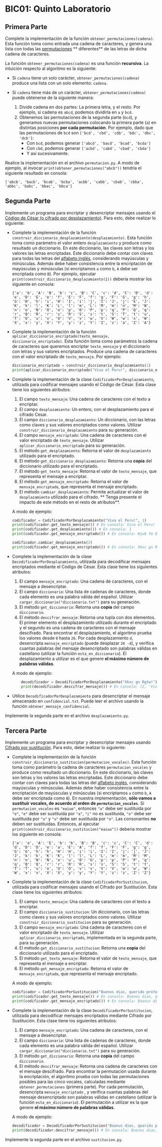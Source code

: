 # BIC01: Quinto Laboratorio

## Primera Parte

Complete la implementación de la función `obtener_permutaciones(cadena)`. Esta función toma como entrada una cadena de
caracteres, y genera una lista con todas las [permutaciones](https://es.wikipedia.org/wiki/Permutaci%C3%B3n) **
diferentes** de las letras de dicha cadena de caracteres.

La función `obtener_permutaciones(cadena)` es una función **recursiva**. La intuición respecto al algoritmo es la
siguiente:

* Si `cadena` tiene un solo carácter, `obtener_permutaciones(cadena)` produce una lista con un solo elemento: `cadena`.

* Si `cadena` tiene más de un carácter, `obtener_permutaciones(cadena)` puede obtenerse de la siguiente manera:
    1. Divide cadena en dos partes: La primera letra, y el resto. Por ejemplo, si cadena es `abcd`, podemos dividirla
       en `a` y `bcd`.
    2. Obtenemos las permutaciones de la segunda parte (`bcd`), y generamos nuevas permutaciones colocando la primera
       parte (`a`)  en distintas posiciones **por cada permutación**. Por ejemplo, dado que las permutaciones de `bcd`
       son `['bcd', 'cbd', 'cdb', 'bdc', 'dbc', 'dcb']`:
        * Con `bcd`, podemos generar `['abcd', 'bacd', 'bcad', 'bcda']`
        * Con `cbd`, podemos generar `['acbd', 'cabd', 'cbad', 'cbda']`
        * Y asi sucesivamente.

Realice la implementación en el archivo `permutacion.py`. A modo de ejemplo, al
invocar `print(obtener_permutaciones("abcb"))` tendría el siguiente resultado en consola:

```commandline
['abcb', 'bacb', 'bcab', 'bcba', 'acbb', 'cabb', 'cbab', 'cbba', 'abbc', 'babc', 'bbac', 'bbca']
```

## Segunda Parte

Implemente un programa para encriptar y desencriptar mensajes usando el
[Código de César (o cifrado por desplazamiento)](https://es.wikipedia.org/wiki/Cifrado_C%C3%A9sar). Para esto, debe
realizar lo siguiente:

* Complete la implementación de la función `construir_diccionario_desplazamiento(desplazamiento)`. Esta función toma
  como parámetro el valor entero `desplazamiento` y produce como resultado un diccionario. En este diccionario, las
  claves son letras y los valores las letras encriptadas. Este diccionario debe contar con claves para todas las letras
  del [alfabeto inglés](https://es.wikipedia.org/wiki/Alfabeto_ingl%C3%A9s), considerando mayúsculas y minúsculas.
  Además debe haber consistencia entre la encriptación de mayúsculas y minúsculas
  (si encriptamos `a` como `b`, `A` debe ser encriptada como `B`). Por ejemplo,
  ejecutar `print(construir_diccionario_desplazamiento(1))` deberia mostrar los siguiente en consola:

    ```commandline
    {'a': 'b', 'A': 'B', 'b': 'c', 'B': 'C', 'c': 'd', 'C': 'D', 'd': 'e', 'D': 'E', 'e': 'f', 'E': 'F', 'f': 'g', 'F': 'G', 'g': 'h', 'G': 'H', 'h': 'i', 'H': 'I', 'i': 'j', 'I': 'J', 'j': 'k', 'J': 'K', 'k': 'l', 'K': 'L', 'l': 'm', 'L': 'M', 'm': 'n', 'M': 'N', 'n': 'o', 'N': 'O', 'o': 'p', 'O': 'P', 'p': 'q', 'P': 'Q', 'q': 'r', 'Q': 'R', 'r': 's', 'R': 'S', 's': 't', 'S': 'T', 't': 'u', 'T': 'U', 'u': 'v', 'U': 'V', 'v': 'w', 'V': 'W', 'w': 'x', 'W': 'X', 'x': 'y', 'X': 'Y', 'y': 'z', 'Y': 'Z', 'z': 'a', 'Z': 'A'}
    ```
* Complete la implementación de la función `aplicar_diccionario_encriptado(texto_mensaje, diccionario_encriptado)`. Esta
  función toma como parámetros la cadena de caracteres que queremos encriptar `texto_mensaje` y el diccionario con
  letras y sus valores encriptados. Produce una cadena de caracteres con el valor encriptado de `texto_mensaje`. Por
  ejemplo:

    ```python
    diccionario_encriptado = construir_diccionario_desplazamiento(1)
    print(aplicar_diccionario_encriptado("Viva el Peru!", diccionario_encriptado )) ## En consola: Wjwb fm Qfsv!
    ```
* Complete la implementación de la clase `CodificadorPorDesplazamiento`, utilizada para codificar mensajes usando el
  Código de César. Esta clase tiene los siguientes atributos:
    1. El campo `texto_mensaje`: Una cadena de caracteres con el texto a encriptar.
    2. El campo `desplazamiento`: Un entero, con el desplazamiento para el cifrado Cesar.
    3. El campo `diccionario_desplazamiento`: Un diccionario, con las letras como claves y sus valores encriptados como
       valores. Utilizar `construir_diccionario_desplazamiento` para su generación.
    4. El campo `mensaje_encriptado`: Una cadena de caracteres con el valor encriptado de `texto_mensaje`.
       Utilizar `aplicar_diccionario_encriptado` para su generación.
    5. El método `get_desplazamiento`: Retorna el valor de `desplazamiento` utilizado para el encriptado.
    6. El método `get_diccionario_desplazamiento`: Retorna una **copia** del diccionario utilizado para el encriptado.
    7. El método `get_texto_mensaje`: Retorna el valor de `texto_mensaje`, que representa el mensaje a encriptar.
    8. El método `get_mensaje_encriptado`: Retorna el valor de `mensaje_encriptado`, que representa el mensaje
       encriptado.
    9. El método `cambiar_desplazamiento`: Permite actualizar el valor de `desplazamiento` utilizado para el cifrado. **
       Tenga presente el impacto de este método en el resto de atributos**.

  A modo de ejemplo:

    ```python
    codificador = CodificadorPorDesplazamiento("Viva el Peru!", 1)
    print(codificador.get_texto_mensaje()) # En consola: Viva el Peru!
    print(codificador.get_desplazamiento()) # En consola: 1
    print(codificador.get_mensaje_encriptado()) # En consola: Wjwb fm Qfsv!

    codificador.cambiar_desplazamiento(2)
    print(codificador.get_mensaje_encriptado()) # En consola: Xkxc gn Rgtw!
    ```
* Complete la implementación de la clase `DecodificadorPorDesplazamiento`, utilizada para decodificar mensajes
  encriptados mediante el Código de César. Esta clase tiene los siguientes atributos:
    1. El campo `mensaje_encriptado`: Una cadena de caracteres, con el mensaje a desencriptar.
    2. El campo `diccionario`: Una lista de cadenas de caracteres, donde cada elemento es una palabra válida del
       español. Utilizar `cargar_diccionario("diccionario.txt")` para su generación.
    3. El método `get_diccionario`: Retorna una **copia** del campo `diccionario`.
    4. El método `descifrar_mensaje`: Retorna una tupla con dos elementos. El primer elemento el desplazamiento
       utilizado durante el encriptado y el segundo es una cadena de caracteres con el mensaje descifrado. Para
       encontrar el desplazamiento, el algoritmo prueba los valores desde `0` hasta `26`. Por cada desplazamiento `d`,
       desencripta `mensaje_encriptado` (puede desplazar `26 -d`), y verifica cuantas palabras del mensaje desencriptado
       son palabras válidas en castellano (utilizar la función `esta_en_diccionario`). El desplazamiento a utilizar es
       el que genere **el máximo número de palabras válidas**.

  A modo de ejemplo:
    ```python
        decodificador = DecodificadorPorDesplazamiento("Xkxc gn Rgtw!")
        print(decodificador.descifrar_mensaje()) # En consola: (2, 'Viva el Peru!')
    ```
* Utilice `DecodificadorPorDesplazamiento` para desencriptar el mensaje almacenado en `confidencial.txt`. Puede leer el
  archivo usando la función `obtener_mensaje_confidencial`.

Implemente la segunda parte en el archivo `desplazamiento.py`.

## Tercera Parte

Implemente un programa para encriptar y desencriptar mensajes
usando [Cifrado por sustitución](https://es.wikipedia.org/wiki/Cifrado_por_sustituci%C3%B3n). Para esto, debe realizar
lo siguiente:

* Complete la implementación de la función `construir_diccionario_sustitucion(permutacion_vocales)`. Esta función toma
  como parámetro la cadena de caracteres `permutacion_vocales` y produce como resultado un diccionario. En este
  diccionario, las claves son letras y los valores las letras encriptadas. Este diccionario debe contar con claves para
  todas las letras del [alfabeto inglés](https://es.wikipedia.org/wiki/Alfabeto_ingl%C3%A9s), considerando mayúsculas y
  minúsculas. Además debe haber consistencia entre la encriptación de mayúsculas y minúsculas
  (si encriptamos `a` como `b`, `A` debe ser encriptada como `B`). En nuestra implementación, **sólo vamos a sustituir
  vocales, de acuerdo al orden de `permutacion_vocales`**. Si `permutacion_vocales` es `"eaiuo"`, entonces `"a"` debe
  ser sustituida por `"e"`, `"e"` debe ser sustituida por `"a"`,
  `"i"` no es sustituida, `"o"` debe ser sustituida por `"u"` y `"u"` debe ser sustituida por `"o"`. Las consonantes 
  **no** deben ser sustituidas. Entonces, al ejecutar `print(construir_diccionario_sustitucion("eaiuo"))` deberia mostrar
  los siguiente en consola:

    ```commandline
    {'a': 'e', 'A': 'E', 'b': 'b', 'B': 'B', 'c': 'c', 'C': 'C', 'd': 'd', 'D': 'D', 'e': 'a', 'E': 'A', 'f': 'f', 'F': 'F', 'g': 'g', 'G': 'G', 'h': 'h', 'H': 'H', 'i': 'i', 'I': 'I', 'j': 'j', 'J': 'J', 'k': 'k', 'K': 'K', 'l': 'l', 'L': 'L', 'm': 'm', 'M': 'M', 'n': 'n', 'N': 'N', 'o': 'u', 'O': 'U', 'p': 'p', 'P': 'P', 'q': 'q', 'Q': 'Q', 'r': 'r', 'R': 'R', 's': 's', 'S': 'S', 't': 't', 'T': 'T', 'u': 'o', 'U': 'O', 'v': 'v', 'V': 'V', 'w': 'w', 'W': 'W', 'x': 'x', 'X': 'X', 'y': 'y', 'Y': 'Y', 'z': 'z', 'Z': 'Z'}
    ```
* Complete la implementación de la clase `CodificadorPorSustitucion`, utilizada para codificar mensajes usando el
  Cifrado por Sustitución. Esta clase tiene los siguientes atributos:
    1. El campo `texto_mensaje`: Una cadena de caracteres con el texto a encriptar.
    2. El campo `diccionario_sustitucion`: Un diccionario, con las letras como claves y sus valores encriptados como
       valores. Utilizar `construir_diccionario_sustitucion` para su generación.
    4. El campo `mensaje_encriptado`: Una cadena de caracteres con el valor encriptado de `texto_mensaje`.
       Utilizar `aplicar_diccionario_encriptado`, implementada en la segunda parte, para su generación.
    6. El método `get_diccionario_sustitucion`: Retorna una **copia** del diccionario utilizado para el encriptado.
    7. El método `get_texto_mensaje`: Retorna el valor de `texto_mensaje`, que representa el mensaje a encriptar.
    8. El método `get_mensaje_encriptado`: Retorna el valor de `mensaje_encriptado`, que representa el mensaje
       encriptado.

  A modo de ejemplo:

    ```python
    codificador = CodificadorPorSustitucion("Buenos dias, querido profesor!", "eaiuo")
    print(codificador.get_texto_mensaje()) # En consola: Buenos dias, querido profesor!
    print(codificador.get_mensaje_encriptado()) # En consola: Boanus dies, qoaridu prufasur!
  ```

* Complete la implementación de la clase `DecodificadorPorSustitucion`, utilizada para decodificar mensajes encriptados
  mediante Cifrado por Sustitución. Esta clase tiene los siguientes atributos:
    1. El campo `mensaje_encriptado`: Una cadena de caracteres, con el mensaje a desencriptar.
    2. El campo `diccionario`: Una lista de cadenas de caracteres, donde cada elemento es una palabra válida del
       español. Utilizar `cargar_diccionario("diccionario.txt")` para su generación.
    3. El método `get_diccionario`: Retorna una **copia** del campo `diccionario`.
    4. El método `descifrar_mensaje`: Retorna una cadena de caracteres con el mensaje descifrado. Para encontrar la
       permutación usada durante la encriptación, el algoritmo prueba con todas las permutaciones posibles para las
       cinco vocales, calculadas mediante `obtener_permutaciones` (primera parte). Por cada permutación, desencripta `mensaje_encriptado` , y verifica cuantas palabras del mensaje desencriptado
       son palabras válidas en castellano (utilizar la función `esta_en_diccionario`). El permutación a utilizar es la
       que genere **el máximo número de palabras válidas**.

  A modo de ejemplo:
    ```python
    decodificador = DecodificadorPorSustitucion("Boanus dies, qoaridu prufasur!")
    print(decodificador.descifrar_mensaje()) # En consola: Buenos dias, querido profesor!
    ```

Implemente la segunda parte en el archivo `sustitucion.py`.
